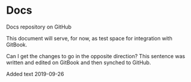 # Docs

Docs repository on GitHub

This document will serve, for now, as test space for integration with GitBook.

Can I get the changes to go in the opposite direction? This sentence was written and edited on GitBook and then synched to GitHub.



Added text 2019-09-26


